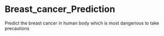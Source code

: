 # Breast_cancer_Prediction
Predict the breast cancer in human body which is most dangerious to take precautions

